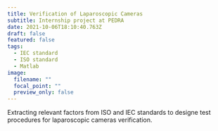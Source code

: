 ```yaml
---
title: Verification of Laparoscopic Cameras
subtitle: Internship project at PEDRA
date: 2021-10-06T18:10:40.763Z
draft: false
featured: false
tags:
  - IEC standard
  - ISO standard
  - Matlab
image:
  filename: ""
  focal_point: ""
  preview_only: false
---
```

Extracting relevant factors from ISO and IEC standards to designe test procedures for laparoscopic cameras verification.